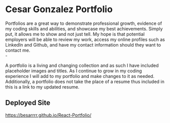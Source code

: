 # Cesar Gonzalez Portfolio

Portfolios are a great way to demonstrate professional growth, evidence of my coding skills and abilities, and showcase my best achievements. Simply put, it allows me to show and not just tell. My hope is that potential employers will be able to review my work, access my online profiles such as LinkedIn and Github, and have my contact information should they want to contact me.  <br />-

A portfolio is a living and changing collection and as such I have included placeholder images and titles. As I continue to grow in my coding experience I will add to my portfolio and make changes to it as needed. Additionally, a portfolio does not take the place of a resume thus included in this is a link to my updated resume.

## Deployed Site
https://besarrrr.github.io/React-Portfolio/


